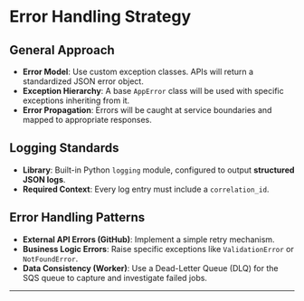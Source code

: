 # Error Handling Strategy

## General Approach
* **Error Model**: Use custom exception classes. APIs will return a standardized JSON error object.
* **Exception Hierarchy**: A base `AppError` class will be used with specific exceptions inheriting from it.
* **Error Propagation**: Errors will be caught at service boundaries and mapped to appropriate responses.

## Logging Standards
* **Library**: Built-in Python `logging` module, configured to output **structured JSON logs**.
* **Required Context**: Every log entry must include a `correlation_id`.

## Error Handling Patterns
* **External API Errors (GitHub)**: Implement a simple retry mechanism.
* **Business Logic Errors**: Raise specific exceptions like `ValidationError` or `NotFoundError`.
* **Data Consistency (Worker)**: Use a Dead-Letter Queue (DLQ) for the SQS queue to capture and investigate failed jobs.

---